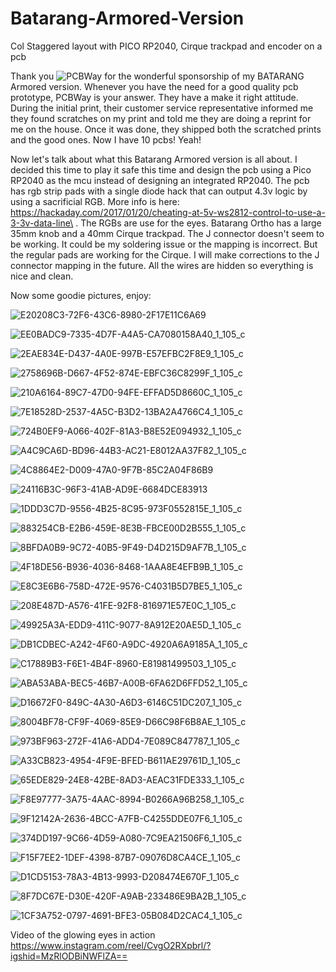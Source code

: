 # Batarang-Armored-Version
Col Staggered layout with PICO RP2040, Cirque trackpad and encoder on a pcb

Thank you ![PCBWay](https://github.com/protieusz/Batarang-Ortho-Version/assets/118025702/763206bb-8e9e-418b-881e-c3810f5d1d4f) for the wonderful sponsorship of my BATARANG Armored version. Whenever you have the need for a good quality pcb prototype, PCBWay is your answer.  They have a make it right attitude. During the initial print, their customer service representative informed me they found scratches on my print and told me they are doing a reprint for me on the house.  Once it was done, they shipped both the scratched prints and the good ones.  Now I have 10 pcbs! Yeah! 

Now let's talk about what this Batarang Armored version is all about.  I decided this time to play it safe this time and design the pcb using a Pico RP2040 as the mcu instead of designing an integrated RP2040.  The pcb has rgb strip pads with a single diode hack that can output 4.3v logic by using a sacrificial RGB. More info is here: https://hackaday.com/2017/01/20/cheating-at-5v-ws2812-control-to-use-a-3-3v-data-line\ . The RGBs are use for the eyes.  Batarang Ortho has a large 35mm knob and a 40mm Cirque trackpad.  The J connector doesn't seem to be working.  It could be my soldering issue or the mapping is incorrect. But the regular pads are working for the Cirque.  I will make corrections to the J connector mapping in the future.  All the wires are hidden so everything is nice and clean.

Now some goodie pictures, enjoy:

![E20208C3-72F6-43C6-8980-2F17E11C6A69](https://github.com/protieusz/Batarang-Ortho-Version/assets/118025702/0587e6cc-d00f-42a7-8192-444bda27bdd5)

![EE0BADC9-7335-4D7F-A4A5-CA7080158A40_1_105_c](https://github.com/protieusz/Batarang-Ortho-Version/assets/118025702/1d74d04d-6445-45e5-ad8a-bb9b49cc5106)

![2EAE834E-D437-4A0E-997B-E57EFBC2F8E9_1_105_c](https://github.com/protieusz/Batarang-Ortho-Version/assets/118025702/f8db8af7-2474-496e-8440-2db3d192dacc)

![2758696B-D667-4F52-874E-EBFC36C8299F_1_105_c](https://github.com/protieusz/Batarang-Ortho-Version/assets/118025702/1f5b0b3e-1bee-4b28-ab7c-a4595212c836)

![210A6164-89C7-47D0-94FE-EFFAD5D8660C_1_105_c](https://github.com/protieusz/Batarang-Ortho-Version/assets/118025702/ec5796e5-3352-4817-aae9-76d52f0bfa89)

![7E18528D-2537-4A5C-B3D2-13BA2A4766C4_1_105_c](https://github.com/protieusz/Batarang-Ortho-Version/assets/118025702/bf0fa988-2cfd-4f76-b8ff-4d46068b8331)

![724B0EF9-A066-402F-81A3-B8E52E094932_1_105_c](https://github.com/protieusz/Batarang-Ortho-Version/assets/118025702/68b71144-0319-4d56-9813-5fc056a30b78)

![A4C9CA6D-BD96-44B3-AC21-E8012AA37F82_1_105_c](https://github.com/protieusz/Batarang-Ortho-Version/assets/118025702/a267eead-c6d5-4049-9e83-4ab17033cadf)

![4C8864E2-D009-47A0-9F7B-85C2A04F86B9](https://github.com/protieusz/Batarang-Ortho-Version/assets/118025702/1df40610-ffa1-4a82-8950-0dfe6b593b66)

![24116B3C-96F3-41AB-AD9E-6684DCE83913](https://github.com/protieusz/Batarang-Ortho-Version/assets/118025702/7fdda97d-21bf-4a5e-83e8-e3c20f3cfc37)

![1DDD3C7D-9556-4B25-8C95-973F0552815E_1_105_c](https://github.com/protieusz/Batarang-Ortho-Version/assets/118025702/0a672e55-b8dd-45cb-b85a-1fe3bc73a7b5)

![883254CB-E2B6-459E-8E3B-FBCE00D2B555_1_105_c](https://github.com/protieusz/Batarang-Ortho-Version/assets/118025702/783584de-fbfd-44a4-b668-680697ed6b8e)

![8BFDA0B9-9C72-40B5-9F49-D4D215D9AF7B_1_105_c](https://github.com/protieusz/Batarang-Ortho-Version/assets/118025702/f8547985-7357-47b9-a5a8-a1ade72eb781)

![4F18DE56-B936-4036-8468-1AAA8E4EFB9B_1_105_c](https://github.com/protieusz/Batarang-Ortho-Version/assets/118025702/d1c55015-859f-41f7-bbcb-ffaba27cfbf1)

![E8C3E6B6-758D-472E-9576-C4031B5D7BE5_1_105_c](https://github.com/protieusz/Batarang-Ortho-Version/assets/118025702/56bdc8ef-859b-4d4f-8991-07aba87a74d3)

![208E487D-A576-41FE-92F8-816971E57E0C_1_105_c](https://github.com/protieusz/Batarang-Ortho-Version/assets/118025702/fb5611b2-1e8d-4b00-8a4c-ca7656390165)

![49925A3A-EDD9-411C-9077-8A912E20AE5D_1_105_c](https://github.com/protieusz/Batarang-Ortho-Version/assets/118025702/31b7cdf6-d128-4386-a456-cc83dfc486e8)

![DB1CDBEC-A242-4F60-A9DC-4920A6A9185A_1_105_c](https://github.com/protieusz/Batarang-Ortho-Version/assets/118025702/b14dd316-200d-4ee6-9ed7-d3945dc57bcb)

![C17889B3-F6E1-4B4F-8960-E81981499503_1_105_c](https://github.com/protieusz/Batarang-Ortho-Version/assets/118025702/0d5dd47b-666a-4b5c-b5c3-37d49a020485)

![ABA53ABA-BEC5-46B7-A00B-6FA62D6FFD52_1_105_c](https://github.com/protieusz/Batarang-Ortho-Version/assets/118025702/622e16fa-7a3d-431e-933c-abb7ca0e70ea)

![D16672F0-849C-4A30-A6D3-6146C51DC207_1_105_c](https://github.com/protieusz/Batarang-Ortho-Version/assets/118025702/e9f7c5ae-4d97-4840-aaee-c456b6905771)

![8004BF78-CF9F-4069-85E9-D66C98F6B8AE_1_105_c](https://github.com/protieusz/Batarang-Ortho-Version/assets/118025702/36818c7b-7c81-4a49-92d1-3db7ef75bedd)

![973BF963-272F-41A6-ADD4-7E089C847787_1_105_c](https://github.com/protieusz/Batarang-Ortho-Version/assets/118025702/289ddef0-47ae-4e2d-926f-a9b9a9240c83)

![A33CB823-4954-4F9E-BFED-B611AE29761D_1_105_c](https://github.com/protieusz/Batarang-Ortho-Version/assets/118025702/2b7b93f4-4bdd-45df-b56c-7257772113c0)

![65EDE829-24E8-42BE-8AD3-AEAC31FDE333_1_105_c](https://github.com/protieusz/Batarang-Ortho-Version/assets/118025702/5b725f19-d657-4644-8884-ab922009b842)

![F8E97777-3A75-4AAC-8994-B0266A96B258_1_105_c](https://github.com/protieusz/Batarang-Ortho-Version/assets/118025702/d90f8b6b-1e97-4175-81ff-058816389ad9)

![9F12142A-2636-4BCC-A7FB-C4255DDE07F6_1_105_c](https://github.com/protieusz/Batarang-Ortho-Version/assets/118025702/e9be8cfc-f5bd-4154-ab91-666364e5cfa9)

![374DD197-9C66-4D59-A080-7C9EA21506F6_1_105_c](https://github.com/protieusz/Batarang-Ortho-Version/assets/118025702/cc3de944-4949-49c8-b5e3-5aa5d048ada0)

![F15F7EE2-1DEF-4398-87B7-09076D8CA4CE_1_105_c](https://github.com/protieusz/Batarang-Ortho-Version/assets/118025702/65492a19-acf6-470c-8602-719786fbf7af)

![D1CD5153-78A3-4B13-9993-D208474E670F_1_105_c](https://github.com/protieusz/Batarang-Ortho-Version/assets/118025702/8b2ab821-be6d-444e-b13e-8697b723b2ee)

![8F7DC67E-D30E-420F-A9AB-233486E9BA2B_1_105_c](https://github.com/protieusz/Batarang-Ortho-Version/assets/118025702/4cea34ac-dbb5-4ccb-a290-012d75569086)

![1CF3A752-0797-4691-BFE3-05B084D2CAC4_1_105_c](https://github.com/protieusz/Batarang-Ortho-Version/assets/118025702/0001c68f-c773-4159-bb6d-992ee27a84ff)

Video of the glowing eyes in action
https://www.instagram.com/reel/CvgO2RXpbrl/?igshid=MzRlODBiNWFlZA==

